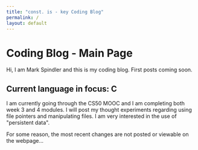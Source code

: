 ```yaml
---
title: "const. is - key Coding Blog"
permalink: /
layout: default
---
```


# Coding Blog - Main Page

Hi, I am Mark Spindler and this is my coding blog. First posts coming soon.

## Current language in focus: C

I am currently going through the CS50 MOOC and I am completing both week 3 and 4 modules. I will post my thought experiments regarding using file pointers and manipulating files. I am very interested in the use of "persistent data".

For some reason, the most recent changes are not posted or viewable on the webpage...
